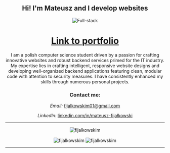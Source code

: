 <h2 align="center">Hi! I'm Mateusz and I develop websites</h2>
<div align="center">
<img  src="https://github.com/Fijalkowskim/Fijalkowskim/assets/91847461/8530bf10-a57e-4843-bb63-f4a38630e4d9" alt="Full-stack"/>

<h1 align="center">
<a href="https://fijalkowskim.github.io/Portfolio/">Link to portfolio</a>
 </h1>
 
<p>I am a polish computer science student driven by a passion for crafting innovative websites and robust backend services primed for the IT industry. My expertise lies in crafting intelligent, responsive website designs and developing well-organized backend applications featuring clean, modular code with attention to security measures. I have consistently enhanced my skills through numerous personal projects.</p>

<h3 align="center">Contact me:</h3>

*Email:* <span>fijalkowskim01@gmail.com</span> 

*LinkedIn:* <span><a href="https://www.linkedin.com/in/mateusz-fija%C5%82kowski-a880742b5/">linkedin.com/in/mateusz-fijałkowski</a></span> 

---
 
<p align="center"> <img src="https://komarev.com/ghpvc/?username=fijalkowskim&label=Profile%20views&color=0e75b6&style=flat" alt="fijalkowskim" /> </p>
<p align="center">
<span><img align="center" src="https://github-readme-stats.vercel.app/api/top-langs?username=fijalkowskim&show_icons=true&locale=en&layout=compact" alt="fijalkowskim" /></span>
<span><img align="center" src="https://github-readme-streak-stats.herokuapp.com/?user=fijalkowskim&" alt="fijalkowskim" /></span>
</p>

---
